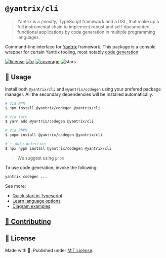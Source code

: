 # `@yantrix/cli`

>Yantrix is a _(mostly)_ TypeScript framework and a DSL, that make up a full instrumental chain to implement robust and self-documented functional applications by code generation in multiple programming languages.

Command-line interface for [Yantrix](https://github.com/tfcp68/yantrix/) framework. This package is a console wrapper for certain Yantrix tooling, most notably [code generation](https://www.npmjs.com/package/@yantrix/codegen)

<a href="https://github.com/tfcp68/yantrix/blob/main/LICENSE" target="_blank"><img src="https://img.shields.io/github/license/tfcp68/yantrix" alt="license"></a>
	<a href="https://github.com/tfcp68/yantrix/actions/workflows/tests.yml" target="_blank"><img src="https://github.com/tfcp68/yantrix/actions/workflows/tests.yml/badge.svg" alt="ci"></a>
	<a href="https://codecov.io/gh/tfcp68/yantrix" target="_blank"><img src="https://img.shields.io/codecov/c/gh/tfcp68/yantrix/main" alt="coverage"></a>
	<img src="https://img.shields.io/github/stars/tfcp68/yantrix" alt="stars">

## 📖 Usage

Install both `@yantrix/cli` and `@yantrix/codegen` using your prefered package manager. All the secondary dependencies will be installed automatically.

```bash
# Via NPM
$ npm install @yantrix/codegen @yantrix/cli

# Via Yarn
$ yarn add @yantrix/codegen @yantrix/cli

# Via PNPM
$ pnpm install @yantrix/codegen @yantrix/cli

# ✨ Auto-detection
$ npx nypm install @yantrix/codegen @yantrix/cli
```

> We suggest using `pnpm`

To use code generation, invoke the following:
```bash
yantrix codegen ...
```

See more:
- [Quick start in Typescript](https://tfcp68.github.io/yantrix/)
- [Learn language options](https://tfcp68.github.io/yantrix/integrations/100_language_support.html)
- [Diagram examples](https://tfcp68.github.io/yantrix/concepts/999_design_examples.html)

## [🌱 Contributing](https://tfcp68.github.io/yantrix/contributing/)
## 📜 License

Made with 💜. Published under [MIT License](./LICENSE).
